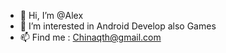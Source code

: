 - 👋 Hi, I’m @Alex
- 👀 I’m interested in Android Develop also Games
- 📫 Find me : Chinaqth@gmail.com

<!---
Chinaqth/Chinaqth is a ✨ special ✨ repository because its `README.md` (this file) appears on your GitHub profile.
You can click the Preview link to take a look at your changes.
--->
